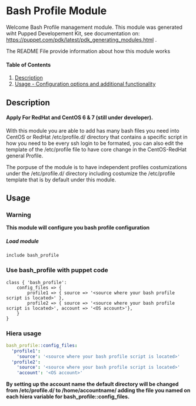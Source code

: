 
# Bash Profile Module

Welcome Bash Profile management module. 
This module was generated wiht Pupped Developement Kit, see documentation on: https://puppet.com/pdk/latest/pdk_generating_modules.html .

The README File provide information about how this module works

#### Table of Contents

1. [Description](#description)
2. [Usage - Configuration options and additional functionality](#usage)

## Description

#### Apply For RedHat and CentOS 6 & 7 (still under developer).

With this module you are able to add has many bash files you need into CentOS or RedHat /etc/profile.d/ directory that contains a specific script in how you need to be every ssh login to be formated, you can also edit the template of the /etc/profile file to have core change in the CentOS-RedHat general Profile.

The porpuse of the module is to have independent profiles costumizations under the /etc/profile.d/ directory including costumize the /etc/profile template that is by default under this module.

## Usage

### Warning
**This module will configure you bash profile configuration**

##### Load module
```puppet
include bash_profile
```
### Use bash_profile with puppet code

```puppet
class { 'bash_profile':
	config_files => {
		profile1 => { source => '<source where your bash profile script is located>' },
		profile2 => { source => '<source where your bash profile script is located>', account => '<OS account>'},
	}
}
```

### Hiera usage
```yaml
bash_profile::config_files:
  'profile1':
    'source': '<source where your bash profile script is located>'
  'profile2':
    'source': '<source where your bash profile script is located>'
    'account': '<OS account>'
```
**By setting up the account name the default directory will be changed from /etc/profile.d/ to /home/accountname/ adding the file you named on each hiera variable for bash_profile::config_files.**
